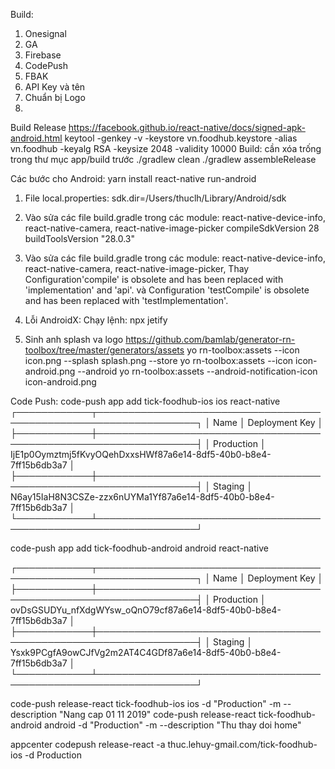 Build:
1. Onesignal
2. GA
3. Firebase
4. CodePush
5. FBAK
6. API Key và tên
7. Chuẩn bị Logo
8. 
Build Release
https://facebook.github.io/react-native/docs/signed-apk-android.html
keytool -genkey -v -keystore vn.foodhub.keystore -alias vn.foodhub -keyalg RSA -keysize 2048 -validity 10000
Build: cần xóa trống trong thư mục app/build trước 
./gradlew clean
./gradlew assembleRelease

Các bước cho Android:
yarn install
react-native run-android
1. File local.properties: sdk.dir=/Users/thuclh/Library/Android/sdk

2. Vào sửa các file build.gradle trong các module: react-native-device-info, react-native-camera, react-native-image-picker
    compileSdkVersion 28
    buildToolsVersion "28.0.3"

3. Vào sửa các file build.gradle trong các module: react-native-device-info, react-native-camera, react-native-image-picker,
   Thay Configuration'compile' is obsolete and has been replaced with 'implementation' and 'api'.
và Configuration 'testCompile' is obsolete and has been replaced with 'testImplementation'.

4. Lỗi AndroidX: Chạy lệnh: 
   npx jetify 

5. Sinh anh splash va logo
https://github.com/bamlab/generator-rn-toolbox/tree/master/generators/assets
yo rn-toolbox:assets --icon icon.png --splash splash.png --store
yo rn-toolbox:assets --icon icon-android.png --android
yo rn-toolbox:assets --android-notification-icon icon-android.png


Code Push:
code-push app add tick-foodhub-ios ios react-native
┌────────────┬──────────────────────────────────────────────────────────────────┐
│ Name       │ Deployment Key                                                   │
├────────────┼──────────────────────────────────────────────────────────────────┤
│ Production │ IjE1p0Oymztmj5fKvyOQehDxxsHWf87a6e14-8df5-40b0-b8e4-7ff15b6db3a7 │
├────────────┼──────────────────────────────────────────────────────────────────┤
│ Staging    │ N6ay15IaH8N3CSZe-zzx6nUYMa1Yf87a6e14-8df5-40b0-b8e4-7ff15b6db3a7 │
└────────────┴──────────────────────────────────────────────────────────────────┘

code-push app add tick-foodhub-android android react-native

┌────────────┬──────────────────────────────────────────────────────────────────┐
│ Name       │ Deployment Key                                                   │
├────────────┼──────────────────────────────────────────────────────────────────┤
│ Production │ ovDsGSUDYu_nfXdgWYsw_oQnO79cf87a6e14-8df5-40b0-b8e4-7ff15b6db3a7 │
├────────────┼──────────────────────────────────────────────────────────────────┤
│ Staging    │ Ysxk9PCgfA9owCJfVg2m2AT4C4GDf87a6e14-8df5-40b0-b8e4-7ff15b6db3a7 │
└────────────┴──────────────────────────────────────────────────────────────────┘

code-push release-react tick-foodhub-ios ios -d "Production" -m --description "Nang cap 01 11 2019"
code-push release-react tick-foodhub-android android -d "Production" -m --description "Thu thay doi home"

appcenter codepush release-react -a thuc.lehuy-gmail.com/tick-foodhub-ios -d Production
